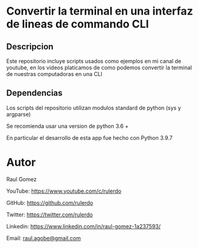 # Convertir la terminal en una interfaz de lineas de commando CLI

## Descripcion

Este repositorio incluye scripts usados como ejemplos en mi canal de youtube, en los videos platicamos de como podemos convertir la terminal de nuestras computadoras en una CLI

## Dependencias

Los scripts del repositorio utilizan modulos standard de python (sys y argparse)

Se recomienda usar una version de python 3.6 +

En particular el desarrollo de esta app fue hecho con Python 3.9.7

# Autor

Raul Gomez

YouTube: https://www.youtube.com/c/rulerdo

GitHub: https://github.com/rulerdo

Twitter: https://twitter.com/rulerdo

Linkedin: https://www.linkedin.com/in/raul-gomez-1a237593/

Email: raul.agobe@gmail.com